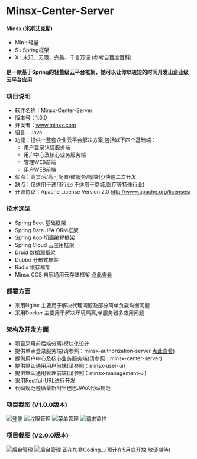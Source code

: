 # Minsx-Center-Server

#### Minsx (米斯艾克斯)
+ Min : 轻量 
+ S : Spring框架 
+ X : 未知、无限、完美、千言万语 (参考自百度百科)
#### 是一款基于Spring的轻量级云平台框架，她可以让你以较短的时间开发出企业级云平台应用

### 项目说明
+ 软件名称：Minsx-Center-Server
+ 版本号：1.0.0
+ 开发者：www.minsx.com
+ 语言：Java
+ 功能：提供一整套企业云平台解决方案,包括以下四个基础端：
	+ 用户登录认证服务端  
	+ 用户中心及核心业务服务端
	+ 管理WEB前端
	+ 用户WEB前端
+ 优点：高灵活/高可配置/微服务/模块化/快速二次开发
+ 缺点：仅适用于通用行业(不适用于商城,医疗等特殊行业)
+ 开源协议：Apache License Version 2.0 http://www.apache.org/licenses/
				
### 技术选型
+ Spring Boot 基础框架
+ Spring Data JPA ORM框架
+ Spring Aop 切面编程框架
+ Spring Cloud 云应用框架
+ Druid 数据源框架
+ Dubbo 分布式框架
+ Radis 缓存框架
+ Minsx CCS 自家通用云存储框架 [点此查看](https://github.com/MinsxCloud/minsx-ccs)

### 部署方面
+ 采用Nginx 主要用于解决代理问题及部分简单负载均衡问题
+ 采用Docker 主要用于解决环境隔离,单服务器多应用问题


### 架构及开发方面
+ 项目采用前后端分离/模块化设计
+ 提供单点登录服务端(请参照：minsx-authorization-server [点此查看](https://github.com/MinsxCloud/minsx-authorization-server))
+ 提供用户中心及核心业务服务端(请参照：minsx-center-server)
+ 提供默认通用用户前端(请参照：minsx-user-ui)
+ 提供默认通用管理前端(请参照：minsx-management-ui)
+ 采用Restful-URL进行开发
+ 代码规范遵循最新阿里巴巴JAVA代码规范

### 项目截图 (V1.0.0版本)
![登录](https://raw.githubusercontent.com/MinsxCloud/minsx-framework/master/docs/image/login.png "登录")
![权限管理](https://raw.githubusercontent.com/MinsxCloud/minsx-framework/master/docs/image/auth.png "权限管理")
![菜单管理](https://raw.githubusercontent.com/MinsxCloud/minsx-framework/master/docs/image/menu.png "菜单管理")
![请求监控](https://raw.githubusercontent.com/MinsxCloud/minsx-framework/master/docs/image/request.png "请求监控")

### 项目截图 (V2.0.0版本)
![后台管理](https://raw.githubusercontent.com/MinsxCloud/minsx-framework/master/docs/image2.0/admin.png "后台管理")
![后台管理](https://raw.githubusercontent.com/MinsxCloud/minsx-framework/master/docs/image2.0/admin2.png "后台管理")
正在加紧Coding...(预计在5月底开放,敬请期待)

